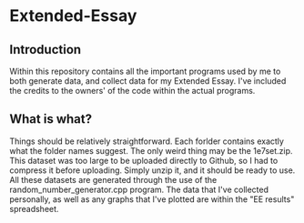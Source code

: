 # Extended-Essay
## Introduction
Within this repository contains all the important programs used by me to both generate data, and collect data for my Extended Essay. I've included the credits to the owners' of the code within the actual programs.

## What is what?
Things should be relatively straightforward. Each forlder contains exactly what the folder names suggest. The only weird thing may be the 1e7set.zip. This dataset was too large to be uploaded directly to Github, so I had to compress it before uploading. Simply unzip it, and it should be ready to use. All these datasets are generated through the use of the random_number_generator.cpp program.
The data that I've collected personally, as well as any graphs that I've plotted are within the "EE results" spreadsheet.
